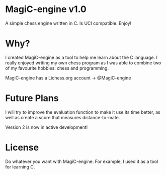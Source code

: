 # MagiC-engine v1.0

A simple chess engine written in C. Is UCI compatible. Enjoy!

# Why?

I created MagiC-engine as a tool to help me learn about the C language. 
I really enjoyed writing my own chess program as I was able to combine two of my favourite
hobbies: chess and programming. 

MagiC-engine has a Lichess.org account -> @MagiC-engine 

# Future Plans

I will try to improve the evaluation function to make it use its time better, as well as create a score that measures
distance-to-mate.

Version 2 is now in active development!

# License

Do whatever you want with MagiC-engine. For example, I used it as a tool for learning C. 
